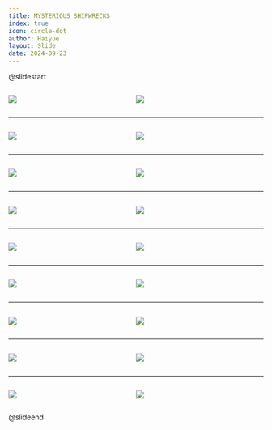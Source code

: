 ```yaml
---
title: MYSTERIOUS SHIPWRECKS
index: true
icon: circle-dot
author: Haiyue
layout: Slide
date: 2024-09-23
---
```

 
@slidestart

<div style="display:flex">
<div style="flex:1">

![](/reading/english/Level-Y/MYSTERIOUS%20SHIPWRECKS/001.webp)
</div>
<div style="flex:1">

![](/reading/english/Level-Y/MYSTERIOUS%20SHIPWRECKS/002.webp)
</div>
</div>

---

<div style="display:flex">
<div style="flex:1">

![](/reading/english/Level-Y/MYSTERIOUS%20SHIPWRECKS/003.webp)
</div>
<div style="flex:1">

![](/reading/english/Level-Y/MYSTERIOUS%20SHIPWRECKS/004.webp)
</div>
</div>

---

<div style="display:flex">
<div style="flex:1">

![](/reading/english/Level-Y/MYSTERIOUS%20SHIPWRECKS/005.webp)
</div>
<div style="flex:1">

![](/reading/english/Level-Y/MYSTERIOUS%20SHIPWRECKS/006.webp)
</div>
</div>

---

<div style="display:flex">
<div style="flex:1">

![](/reading/english/Level-Y/MYSTERIOUS%20SHIPWRECKS/007.webp)
</div>
<div style="flex:1">

![](/reading/english/Level-Y/MYSTERIOUS%20SHIPWRECKS/008.webp)
</div>
</div>

---

<div style="display:flex">
<div style="flex:1">

![](/reading/english/Level-Y/MYSTERIOUS%20SHIPWRECKS/009.webp)
</div>
<div style="flex:1">

![](/reading/english/Level-Y/MYSTERIOUS%20SHIPWRECKS/010.webp)
</div>
</div>

---

<div style="display:flex">
<div style="flex:1">

![](/reading/english/Level-Y/MYSTERIOUS%20SHIPWRECKS/011.webp)
</div>
<div style="flex:1">

![](/reading/english/Level-Y/MYSTERIOUS%20SHIPWRECKS/012.webp)
</div>
</div>

---

<div style="display:flex">
<div style="flex:1">

![](/reading/english/Level-Y/MYSTERIOUS%20SHIPWRECKS/013.webp)
</div>
<div style="flex:1">

![](/reading/english/Level-Y/MYSTERIOUS%20SHIPWRECKS/014.webp)
</div>
</div>

---

<div style="display:flex">
<div style="flex:1">

![](/reading/english/Level-Y/MYSTERIOUS%20SHIPWRECKS/015.webp)
</div>
<div style="flex:1">

![](/reading/english/Level-Y/MYSTERIOUS%20SHIPWRECKS/016.webp)
</div>
</div>

---

<div style="display:flex">
<div style="flex:1">

![](/reading/english/Level-Y/MYSTERIOUS%20SHIPWRECKS/017.webp)
</div>
<div style="flex:1">

![](/reading/english/Level-Y/MYSTERIOUS%20SHIPWRECKS/018.webp)
</div>
</div>

@slideend